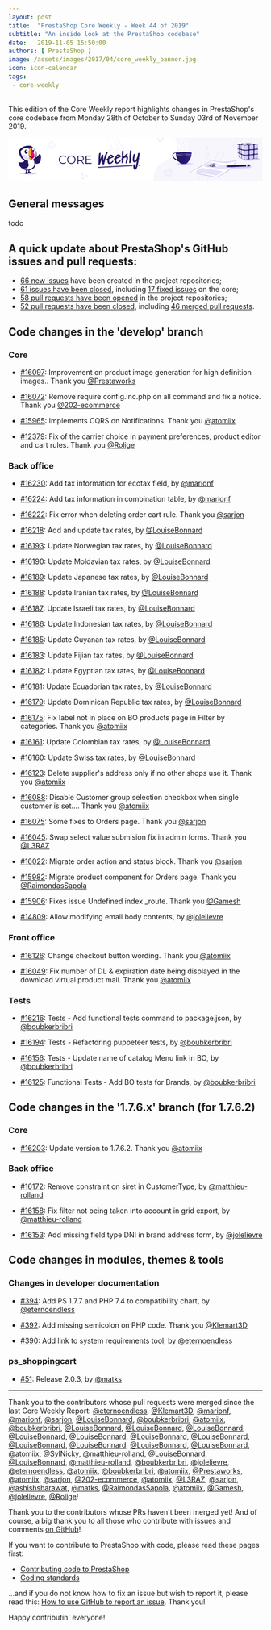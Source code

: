 ```yaml
---
layout: post
title:  "PrestaShop Core Weekly - Week 44 of 2019"
subtitle: "An inside look at the PrestaShop codebase"
date:   2019-11-05 15:50:00
authors: [ PrestaShop ]
image: /assets/images/2017/04/core_weekly_banner.jpg
icon: icon-calendar
tags:
 - core-weekly
---
```


This edition of the Core Weekly report highlights changes in PrestaShop's core codebase from Monday 28th of October to Sunday 03rd of November 2019.

![Core Weekly banner](/assets/images/2018/12/banner-core-weekly.jpg)

## General messages

todo

## A quick update about PrestaShop's GitHub issues and pull requests:

- [66 new issues](https://github.com/search?q=org%3APrestaShop+is%3Apublic++-repo%3Aprestashop%2Fprestashop.github.io++is%3Aissue+created%3A2019-10-28..2019-11-03) have been created in the project repositories;
- [61 issues have been closed](https://github.com/search?q=org%3APrestaShop+is%3Apublic++-repo%3Aprestashop%2Fprestashop.github.io++is%3Aissue+closed%3A2019-10-28..2019-11-03), including [17 fixed issues](https://github.com/search?q=org%3APrestaShop+is%3Apublic++-repo%3Aprestashop%2Fprestashop.github.io++is%3Aissue+label%3Afixed+closed%3A2019-10-28..2019-11-03) on the core;
- [58 pull requests have been opened](https://github.com/search?q=org%3APrestaShop+is%3Apublic++-repo%3Aprestashop%2Fprestashop.github.io++is%3Apr+created%3A2019-10-28..2019-11-03) in the project repositories;
- [52 pull requests have been closed](https://github.com/search?q=org%3APrestaShop+is%3Apublic++-repo%3Aprestashop%2Fprestashop.github.io++is%3Apr+closed%3A2019-10-28..2019-11-03), including [46 merged pull requests](https://github.com/search?q=org%3APrestaShop+is%3Apublic++-repo%3Aprestashop%2Fprestashop.github.io++is%3Apr+merged%3A2019-10-28..2019-11-03).
        

## Code changes in the 'develop' branch

### Core

* [#16097](https://github.com/PrestaShop/PrestaShop/pull/16097): Improvement on product image generation for high definition images.. Thank you [@Prestaworks](https://github.com/Prestaworks)

* [#16072](https://github.com/PrestaShop/PrestaShop/pull/16072): Remove require config.inc.php on all command and fix a notice. Thank you [@202-ecommerce](https://github.com/202-ecommerce)

* [#15965](https://github.com/PrestaShop/PrestaShop/pull/15965): Implements CQRS on Notifications. Thank you [@atomiix](https://github.com/atomiix)

* [#12379](https://github.com/PrestaShop/PrestaShop/pull/12379): Fix of the carrier choice in payment preferences, product editor and cart rules. Thank you [@Rolige](https://github.com/Rolige)

### Back office

* [#16230](https://github.com/PrestaShop/PrestaShop/pull/16230): Add tax information for ecotax field, by [@marionf](https://github.com/marionf)

* [#16224](https://github.com/PrestaShop/PrestaShop/pull/16224): Add tax information in combination table, by [@marionf](https://github.com/marionf)

* [#16222](https://github.com/PrestaShop/PrestaShop/pull/16222): Fix error when deleting order cart rule. Thank you [@sarjon](https://github.com/sarjon)

* [#16218](https://github.com/PrestaShop/PrestaShop/pull/16218): Add and update tax rates, by [@LouiseBonnard](https://github.com/LouiseBonnard)

* [#16193](https://github.com/PrestaShop/PrestaShop/pull/16193): Update Norwegian tax rates, by [@LouiseBonnard](https://github.com/LouiseBonnard)

* [#16190](https://github.com/PrestaShop/PrestaShop/pull/16190): Update Moldavian tax rates, by [@LouiseBonnard](https://github.com/LouiseBonnard)

* [#16189](https://github.com/PrestaShop/PrestaShop/pull/16189): Update Japanese tax rates, by [@LouiseBonnard](https://github.com/LouiseBonnard)

* [#16188](https://github.com/PrestaShop/PrestaShop/pull/16188): Update Iranian tax rates, by [@LouiseBonnard](https://github.com/LouiseBonnard)

* [#16187](https://github.com/PrestaShop/PrestaShop/pull/16187): Update Israeli tax rates, by [@LouiseBonnard](https://github.com/LouiseBonnard)

* [#16186](https://github.com/PrestaShop/PrestaShop/pull/16186): Update Indonesian tax rates, by [@LouiseBonnard](https://github.com/LouiseBonnard)

* [#16185](https://github.com/PrestaShop/PrestaShop/pull/16185): Update Guyanan tax rates, by [@LouiseBonnard](https://github.com/LouiseBonnard)

* [#16183](https://github.com/PrestaShop/PrestaShop/pull/16183): Update Fijian tax rates, by [@LouiseBonnard](https://github.com/LouiseBonnard)

* [#16182](https://github.com/PrestaShop/PrestaShop/pull/16182): Update Egyptian tax rates, by [@LouiseBonnard](https://github.com/LouiseBonnard)

* [#16181](https://github.com/PrestaShop/PrestaShop/pull/16181): Update Ecuadorian tax rates, by [@LouiseBonnard](https://github.com/LouiseBonnard)

* [#16179](https://github.com/PrestaShop/PrestaShop/pull/16179): Update Dominican Republic tax rates, by [@LouiseBonnard](https://github.com/LouiseBonnard)

* [#16175](https://github.com/PrestaShop/PrestaShop/pull/16175): Fix label not in place on BO products page in Filter by categories. Thank you [@atomiix](https://github.com/atomiix)

* [#16161](https://github.com/PrestaShop/PrestaShop/pull/16161): Update Colombian tax rates, by [@LouiseBonnard](https://github.com/LouiseBonnard)

* [#16160](https://github.com/PrestaShop/PrestaShop/pull/16160): Update Swiss tax rates, by [@LouiseBonnard](https://github.com/LouiseBonnard)

* [#16123](https://github.com/PrestaShop/PrestaShop/pull/16123): Delete supplier's address only if no other shops use it. Thank you [@atomiix](https://github.com/atomiix)

* [#16088](https://github.com/PrestaShop/PrestaShop/pull/16088): Disable Customer group selection checkbox when single customer is set…. Thank you [@atomiix](https://github.com/atomiix)

* [#16075](https://github.com/PrestaShop/PrestaShop/pull/16075): Some fixes to Orders page. Thank you [@sarjon](https://github.com/sarjon)

* [#16045](https://github.com/PrestaShop/PrestaShop/pull/16045): Swap select value submision fix in admin forms. Thank you [@L3RAZ](https://github.com/L3RAZ)

* [#16022](https://github.com/PrestaShop/PrestaShop/pull/16022): Migrate order action and status block. Thank you [@sarjon](https://github.com/sarjon)

* [#15982](https://github.com/PrestaShop/PrestaShop/pull/15982): Migrate product component for Orders page. Thank you [@RaimondasSapola](https://github.com/RaimondasSapola)

* [#15906](https://github.com/PrestaShop/PrestaShop/pull/15906): Fixes issue Undefined index _route. Thank you [@Gamesh](https://github.com/Gamesh)

* [#14809](https://github.com/PrestaShop/PrestaShop/pull/14809): Allow modifying email body contents, by [@jolelievre](https://github.com/jolelievre)

### Front office

* [#16126](https://github.com/PrestaShop/PrestaShop/pull/16126): Change checkout button wording. Thank you [@atomiix](https://github.com/atomiix)

* [#16049](https://github.com/PrestaShop/PrestaShop/pull/16049): Fix number of DL & expiration date being displayed in the download virtual product mail. Thank you [@atomiix](https://github.com/atomiix)

### Tests

* [#16216](https://github.com/PrestaShop/PrestaShop/pull/16216): Tests - Add functional tests command to package.json, by [@boubkerbribri](https://github.com/boubkerbribri)

* [#16194](https://github.com/PrestaShop/PrestaShop/pull/16194): Tests - Refactoring puppeteer tests, by [@boubkerbribri](https://github.com/boubkerbribri)

* [#16156](https://github.com/PrestaShop/PrestaShop/pull/16156): Tests - Update name of catalog Menu link in BO, by [@boubkerbribri](https://github.com/boubkerbribri)

* [#16125](https://github.com/PrestaShop/PrestaShop/pull/16125): Functional Tests - Add BO tests for Brands, by [@boubkerbribri](https://github.com/boubkerbribri)

## Code changes in the '1.7.6.x' branch (for 1.7.6.2)

### Core

* [#16203](https://github.com/PrestaShop/PrestaShop/pull/16203): Update version to 1.7.6.2. Thank you [@atomiix](https://github.com/atomiix)

### Back office

* [#16172](https://github.com/PrestaShop/PrestaShop/pull/16172): Remove constraint on siret in CustomerType, by [@matthieu-rolland](https://github.com/matthieu-rolland)

* [#16158](https://github.com/PrestaShop/PrestaShop/pull/16158): Fix filter not being taken into account in grid export, by [@matthieu-rolland](https://github.com/matthieu-rolland)

* [#16153](https://github.com/PrestaShop/PrestaShop/pull/16153): Add missing field type DNI in brand address form, by [@jolelievre](https://github.com/jolelievre)

## Code changes in modules, themes & tools

### Changes in developer documentation

* [#394](https://github.com/PrestaShop/docs/pull/394): Add PS 1.7.7 and PHP 7.4 to compatibility chart, by [@eternoendless](https://github.com/eternoendless)

* [#392](https://github.com/PrestaShop/docs/pull/392): Add missing semicolon on PHP code. Thank you [@Klemart3D](https://github.com/Klemart3D)

* [#390](https://github.com/PrestaShop/docs/pull/390): Add link to system requirements tool, by [@eternoendless](https://github.com/eternoendless)

### ps_shoppingcart

* [#51](https://github.com/PrestaShop/ps_shoppingcart/pull/51): Release 2.0.3, by [@matks](https://github.com/matks)

<hr />

Thank you to the contributors whose pull requests were merged since the last Core Weekly Report: [@eternoendless](https://github.com/eternoendless), [@Klemart3D](https://github.com/Klemart3D), [@marionf](https://github.com/marionf), [@marionf](https://github.com/marionf), [@sarjon](https://github.com/sarjon), [@LouiseBonnard](https://github.com/LouiseBonnard), [@boubkerbribri](https://github.com/boubkerbribri), [@atomiix](https://github.com/atomiix), [@boubkerbribri](https://github.com/boubkerbribri), [@LouiseBonnard](https://github.com/LouiseBonnard), [@LouiseBonnard](https://github.com/LouiseBonnard), [@LouiseBonnard](https://github.com/LouiseBonnard), [@LouiseBonnard](https://github.com/LouiseBonnard), [@LouiseBonnard](https://github.com/LouiseBonnard), [@LouiseBonnard](https://github.com/LouiseBonnard), [@LouiseBonnard](https://github.com/LouiseBonnard), [@LouiseBonnard](https://github.com/LouiseBonnard), [@LouiseBonnard](https://github.com/LouiseBonnard), [@LouiseBonnard](https://github.com/LouiseBonnard), [@LouiseBonnard](https://github.com/LouiseBonnard), [@atomiix](https://github.com/atomiix), [@SylNicky](https://github.com/SylNicky), [@matthieu-rolland](https://github.com/matthieu-rolland), [@LouiseBonnard](https://github.com/LouiseBonnard), [@LouiseBonnard](https://github.com/LouiseBonnard), [@matthieu-rolland](https://github.com/matthieu-rolland), [@boubkerbribri](https://github.com/boubkerbribri), [@jolelievre](https://github.com/jolelievre), [@eternoendless](https://github.com/eternoendless), [@atomiix](https://github.com/atomiix), [@boubkerbribri](https://github.com/boubkerbribri), [@atomiix](https://github.com/atomiix), [@Prestaworks](https://github.com/Prestaworks), [@atomiix](https://github.com/atomiix), [@sarjon](https://github.com/sarjon), [@202-ecommerce](https://github.com/202-ecommerce), [@atomiix](https://github.com/atomiix), [@L3RAZ](https://github.com/L3RAZ), [@sarjon](https://github.com/sarjon), [@ashishsharawat](https://github.com/ashishsharawat), [@matks](https://github.com/matks), [@RaimondasSapola](https://github.com/RaimondasSapola), [@atomiix](https://github.com/atomiix), [@Gamesh](https://github.com/Gamesh), [@jolelievre](https://github.com/jolelievre), [@Rolige](https://github.com/Rolige)!

Thank you to the contributors whose PRs haven't been merged yet! And of course, a big thank you to all those who contribute with issues and comments [on GitHub](https://github.com/PrestaShop/PrestaShop)!

If you want to contribute to PrestaShop with code, please read these pages first:

 * [Contributing code to PrestaShop](https://devdocs.prestashop.com/1.7/contribute/contribution-guidelines/)
 * [Coding standards](https://devdocs.prestashop.com/1.7/development/coding-standards/)

...and if you do not know how to fix an issue but wish to report it, please read this: [How to use GitHub to report an issue](https://devdocs.prestashop.com/1.7/contribute/contribute-reporting-issues/). Thank you!

Happy contributin' everyone!

